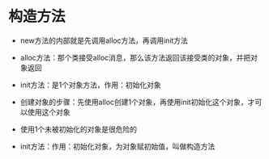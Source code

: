 # 构造方法 

* new方法的内部就是先调用alloc方法，再调用init方法

* alloc方法：那个类接受alloc消息，那么该方法返回该接受类的对象，并把对象返回
* init方法：是1个对象方法，作用：初始化对象
* 创建对象的步骤：先使用alloc创建1个对象，再使用init初始化这个对象，才可以使用这个对象
* 使用1个未被初始化的对象是很危险的
* init方法：作用：初始化对象，为对象赋初始值，叫做构造方法



